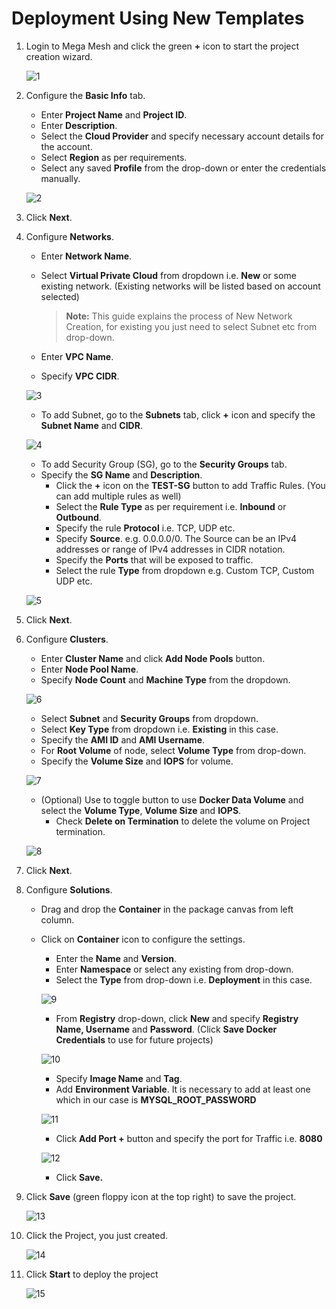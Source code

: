 # Deployment Using New Templates

1. Login to Mega Mesh and click the green **+** icon to start the project creation wizard. 

   ![1](imgs/1.jpg)

2. Configure the **Basic Info** tab.

   - Enter **Project Name** and **Project ID**.
   - Enter **Description**.
   - Select the **Cloud Provider** and specify necessary account details for the account.
   - Select **Region** as per requirements.
   - Select any saved **Profile** from the drop-down or enter the credentials manually. 

   ![2](imgs/2.jpg)

3. Click **Next**.

4. Configure **Networks**.

   - Enter **Network Name**.

   - Select **Virtual Private Cloud** from dropdown i.e. **New** or some existing network. (Existing networks will be listed based on account selected)

     > **Note:** This guide explains the process of New Network Creation, for existing you just need to select Subnet etc from drop-down.

   - Enter **VPC Name**. 

   - Specify **VPC CIDR**.

   ![3](imgs/3.jpg)

   - To add Subnet, go to the **Subnets** tab, click **+** icon and specify the **Subnet Name** and **CIDR**.

   ![4](imgs/4.jpg)

   - To add Security Group (SG), go to the **Security Groups** tab.
   - Specify the **SG Name** and **Description**.
     - Click the **+** icon on the **TEST-SG** button to add Traffic Rules. (You can add multiple rules as well)
     - Select the **Rule Type** as per requirement i.e. **Inbound** or **Outbound**.
     - Specify the rule **Protocol** i.e. TCP, UDP etc. 
     - Specify **Source**. e.g. 0.0.0.0/0. 
       The Source can be an IPv4 addresses or range of IPv4 addresses in CIDR notation.
     - Specify the **Ports** that will be exposed to traffic. 
     - Select the rule **Type** from dropdown e.g. Custom TCP, Custom UDP etc.

   ![5](imgs/5.jpg)

5. Click **Next**.

6. Configure **Clusters**.

   - Enter **Cluster Name** and click **Add Node Pools** button. 
   - Enter **Node Pool Name**.
   - Specify **Node Count** and **Machine Type** from the dropdown.

   ![6](imgs/6.jpg)

   - Select **Subnet** and **Security Groups** from dropdown.
   - Select **Key Type** from dropdown i.e. **Existing** in this case.
   - Specify the **AMI ID** and **AMI Username**.
   - For **Root Volume** of node, select **Volume Type** from drop-down.
   - Specify the **Volume Size** and **IOPS** for volume. 

   ![7](imgs/7.jpg)

   - (Optional) Use to toggle button to use **Docker Data Volume** and select the **Volume Type**, **Volume Size** and **IOPS**.
     - Check **Delete on Termination** to delete the volume on Project termination. 

   ![8](imgs/8.jpg)

7. Click **Next**.

8. Configure **Solutions**.

   - Drag and drop the **Container** in the package canvas from left column.

   - Click on **Container** icon to configure the settings.

     - Enter the **Name** and **Version**.
     - Enter **Namespace** or select any existing from drop-down.
     - Select the **Type** from drop-down i.e. **Deployment** in this case.

     ![9](imgs/9.jpg)

     - From **Registry** drop-down, click **New** and specify **Registry Name, Username** and **Password**. (Click **Save Docker Credentials** to use for future projects)

     ![10](imgs/10.jpg)

     - Specify **Image Name** and **Tag**.
     - Add **Environment Variable**. It is necessary to add at least one which in our case is **MYSQL_ROOT_PASSWORD**

     ![11](imgs/11.jpg)

     - Click **Add Port +** button and specify the port for Traffic i.e. **8080**

     ![12](imgs/12.jpg)

     - Click **Save.**

9. Click **Save** (green floppy icon at the top right) to save the project.

   ![13](imgs/13.jpg)

10. Click the Project, you just created. 

    ![14](imgs/14.jpg)

11. Click **Start** to deploy the project

    ![15](imgs/15.jpg)